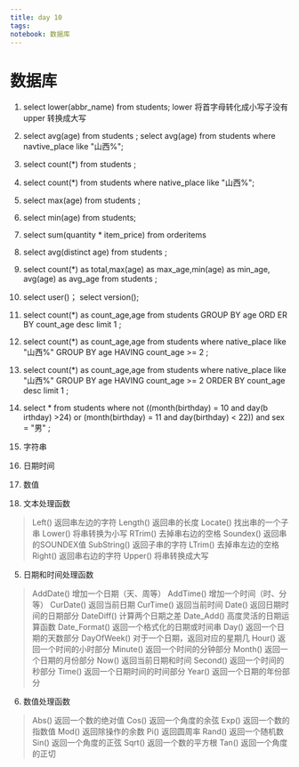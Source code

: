 ```yaml
---
title: day 10
tags: 
notebook: 数据库
---
```

# 数据库
1. select lower(abbr_name)  from students; lower 将首字母转化成小写子没有   upper 转换成大写
2. select avg(age) from students ;
   select avg(age) from students where navtive_place like "山西%";
3. select count(*) from students ;
4. select count(*) from students where native_place like "山西%";
5. select max(age) from students ;
6. select min(age) from students;
7. select sum(quantity * item_price) from orderitems
8. select avg(distinct age) from students ;
9. select count(*) as total,max(age) as max_age,min(age) as min_age, avg(age) as avg_age from students ;
10. select user()；
    select version();
11. select count(*) as count_age,age from students GROUP BY age ORD ER BY count_age desc limit 1 ;
12. select count(*) as count_age,age from students where native_place like "山西%" GROUP BY age HAVING count_age >= 2 ;
13. select count(*) as count_age,age from students where native_place like "山西%" GROUP BY age HAVING count_age >= 2 ORDER BY count_age desc limit 1 ;
14. select * from students where not ((month(birthday) = 10 and day(b irthday) >24) or (month(birthday) = 11 and day(birthday) < 22)) and sex = "男" ;



1. 字符串
2. 日期时间
3. 数值
4. 文本处理函数
>Left() 返回串左边的字符
Length() 返回串的长度
Locate() 找出串的一个子串
Lower() 将串转换为小写
RTrim() 去掉串右边的空格
Soundex() 返回串的SOUNDEX值
SubString() 返回子串的字符
LTrim() 去掉串左边的空格
Right() 返回串右边的字符
Upper() 将串转换成大写

5. 日期和时间处理函数
>AddDate() 增加一个日期（天、周等）
AddTime() 增加一个时间（时、分等）
CurDate() 返回当前日期
CurTime() 返回当前时间
Date() 返回日期时间的日期部分
DateDiff() 计算两个日期之差
Date_Add() 高度灵活的日期运算函数
Date_Format() 返回一个格式化的日期或时间串
Day() 返回一个日期的天数部分
DayOfWeek() 对于一个日期，返回对应的星期几
Hour() 返回一个时间的小时部分
Minute() 返回一个时间的分钟部分
Month() 返回一个日期的月份部分
Now() 返回当前日期和时间
Second() 返回一个时间的秒部分
Time() 返回一个日期时间的时间部分
Year() 返回一个日期的年份部分

6. 数值处理函数
>Abs() 返回一个数的绝对值
Cos() 返回一个角度的余弦
Exp() 返回一个数的指数值
Mod() 返回除操作的余数
Pi() 返回圆周率
Rand() 返回一个随机数
Sin() 返回一个角度的正弦
Sqrt() 返回一个数的平方根
Tan() 返回一个角度的正切
